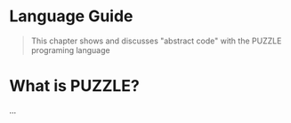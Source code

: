 # Language Guide

> This chapter shows and discusses "abstract code" with the PUZZLE programing language


# What is PUZZLE?

...